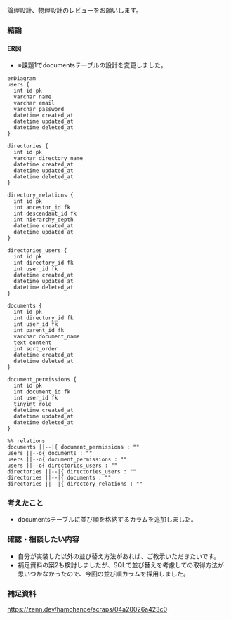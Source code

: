 論理設計、物理設計のレビューをお願いします。

### 結論
#### ER図
- ※課題1でdocumentsテーブルの設計を変更しました。
```mermaid
erDiagram
users {
  int id pk
  varchar name
  varchar email
  varchar password
  datetime created_at
  datetime updated_at
  datetime deleted_at
}

directories {
  int id pk
  varchar directory_name
  datetime created_at 
  datetime updated_at
  datetime deleted_at
}

directory_relations {
  int id pk
  int ancestor_id fk
  int descendant_id fk
  int hierarchy_depth
  datetime created_at 
  datetime updated_at
}

directories_users {
  int id pk
  int directory_id fk
  int user_id fk
  datetime created_at
  datetime updated_at
  datetime deleted_at
}

documents {
  int id pk
  int directory_id fk
  int user_id fk
  int parent_id fk
  varchar document_name
  text content
  int sort_order
  datetime created_at
  datetime deleted_at
}

document_permissions {
  int id pk
  int document_id fk
  int user_id fk
  tinyint role
  datetime created_at
  datetime updated_at
  datetime deleted_at
}

%% relations
documents ||--|{ document_permissions : ""
users ||--o{ documents : ""
users ||--o{ document_permissions : ""
users ||--o{ directories_users : ""
directories ||--|{ directories_users : ""
directories ||--|{ documents : ""
directories ||--|{ directory_relations : ""
```

### 考えたこと
- documentsテーブルに並び順を格納するカラムを追加しました。

### 確認・相談したい内容
- 自分が実装した以外の並び替え方法があれば、ご教示いただきたいです。
- 補足資料の案2も検討しましたが、SQLで並び替えを考慮しての取得方法が思いつかなかったので、今回の並び順カラムを採用しました。

### 補足資料
https://zenn.dev/hamchance/scraps/04a20026a423c0
